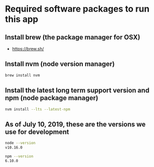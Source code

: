 # Required software packages to run this app

## Install brew (the package manager for OSX)
- https://brew.sh/

## Install nvm (node version manager)
```bash
brew install nvm
```

## Install the latest long term support version and npm (node package manager)
```bash
nvm install --lts --latest-npm
```

## As of July 10, 2019, these are the versions we use for development
```bash
node --version
v10.16.0

npm --version
6.10.0
```
